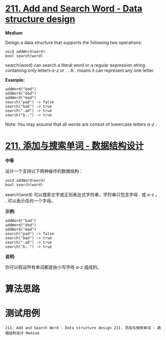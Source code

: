 # [211. Add and Search Word - Data structure design][enTitle]

**Medium**

Design a data structure that supports the following two operations:

```
void addWord(word)
bool search(word)

```

search(word) can search a literal word or a regular expression string containing only letters  *a-z*  or  *.* . A  *.*  means it can represent any one letter.

**Example:** 

```
addWord("bad")
addWord("dad")
addWord("mad")
search("pad") -> false
search("bad") -> true
search(".ad") -> true
search("b..") -> true

```

Note: You may assume that all words are consist of lowercase letters  *a-z* .
# [211. 添加与搜索单词 - 数据结构设计][cnTitle]

**中等**

设计一个支持以下两种操作的数据结构：

```
void addWord(word)
bool search(word)

```

search(word) 可以搜索文字或正则表达式字符串，字符串只包含字母  *.*  或  *a-z*  。  *.*  可以表示任何一个字母。

**示例:** 

```
addWord("bad")
addWord("dad")
addWord("mad")
search("pad") -> false
search("bad") -> true
search(".ad") -> true
search("b..") -> true

```

**说明:** 

你可以假设所有单词都是由小写字母  *a-z*  组成的。


# 算法思路

# 测试用例
```
211. Add and Search Word - Data structure design 211. 添加与搜索单词 - 数据结构设计 Medium
```

[enTitle]: https://leetcode.com/problems/add-and-search-word-data-structure-design/
[cnTitle]: https://leetcode-cn.com/problems/add-and-search-word-data-structure-design/
